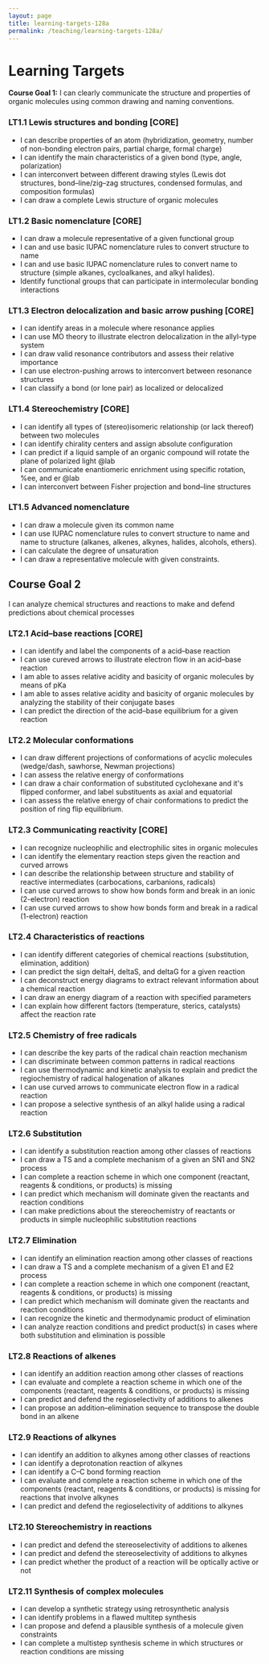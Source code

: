 ```yaml
---
layout: page
title: learning-targets-128a
permalink: /teaching/learning-targets-128a/
---
```


# Learning Targets

**Course Goal 1:** I can clearly communicate the structure and properties of organic molecules using common drawing and naming conventions.

### LT1.1 Lewis structures and bonding \[CORE\]

- I can describe properties of an atom (hybridization, geometry, number of non-bonding electron pairs, partial charge, formal charge)
- I can identify the main characteristics of a given bond (type, angle, polarization)
- I can interconvert between different drawing styles (Lewis dot structures, bond–line/zig–zag structures, condensed formulas, and composition formulas)
- I can draw a complete Lewis structure of organic molecules
<!-- - I can describe the basic nature of all intermolecular forces and how they affect basic physicochemical properties -->

### LT1.2 Basic nomenclature \[CORE\]

- I can draw a molecule representative of a given functional group
- I can and use basic IUPAC nomenclature rules to convert structure to name
- I can and use basic IUPAC nomenclature rules to convert name to structure (simple alkanes, cycloalkanes, and alkyl halides<!-- , and alcohols -->).
- Identify functional groups that can participate in intermolecular bonding interactions

### LT1.3 Electron delocalization and basic arrow pushing \[CORE\]

- I can identify areas in a molecule where resonance applies
- I can use MO theory to illustrate electron delocalization in the allyl-type system
- I can draw valid resonance contributors and assess their relative importance
- I can use electron-pushing arrows to interconvert between resonance structures
- I can classify a bond (or lone pair) as localized or delocalized

### LT1.4 Stereochemistry \[CORE\]

- I can identify all types of (stereo)isomeric relationship (or lack thereof) between two molecules
- I can identify chirality centers and assign absolute configuration
- I can predict if a liquid sample of an organic compound will rotate the plane of polarized light @lab
- I can communicate enantiomeric enrichment using specific rotation, %ee, and er @lab
- I can interconvert between Fisher projection and bond–line structures

### LT1.5 Advanced nomenclature

- I can draw a molecule given its common name
- I can use IUPAC nomenclature rules to convert structure to name and name to structure (alkanes, alkenes, alkynes, halides, alcohols, ethers).
- I can calculate the degree of unsaturation
- I can draw a representative molecule with given constraints.
    <!-- + 4. Draw a sensible structure (bond–line/zig-zag style) for a compound with three carbon atoms, oxygen atom, and four hydrogen atoms. There are no π bonds between carbon and oxygen, and the molecule contains a functional group that can participate in hydrogen bonding. Explicitly label all non-bonding pairs (as “:”). -->

## Course Goal 2

I can analyze chemical structures and reactions to make and defend predictions about chemical processes

### LT2.1 Acid–base reactions \[CORE\]

- I can identify and label the components of a acid–base reaction
- I can use cureved arrows to illustrate electron flow in an acid–base reaction
- I am able to asses relative acidity and basicity of organic molecules by means of pKa
- I am able to asses relative acidity and basicity of organic molecules by analyzing the stability of their conjugate bases
- I can predict the direction of the acid–base equilibrium for a given reaction

### LT2.2 Molecular conformations

- I can draw different projections of conformations of acyclic molecules (wedge/dash, sawhorse, Newman projections)
- I can assess the relative energy of conformations
- I can draw a chair conformation of substituted cyclohexane and it's flipped conformer, and label substituents as axial and equatorial
- I can assess the relative energy of chair conformations to predict the position of ring flip equilibrium.

### LT2.3 Communicating reactivity \[CORE\]

- I can recognize nucleophilic and electrophilic sites in organic molecules
- I can identify the elementary reaction steps given the reaction and curved arrows
- I can describe the relationship between structure and stability of reactive intermediates (carbocations, carbanions, radicals)
- I can use curved arrows to show how bonds form and break in an ionic (2-electron) reaction
- I can use curved arrows to show how bonds form and break in a radical (1-electron) reaction

### LT2.4 Characteristics of reactions

- I can identify different categories of chemical reactions (substitution, elimination, addition)
- I can predict the sign deltaH, deltaS, and deltaG for a given reaction
- I can deconstruct energy diagrams to extract relevant information about a chemical reaction
- I can draw an energy diagram of a reaction with specified parameters
- I can explain how different factors (temperature, sterics, catalysts) affect the reaction rate

### LT2.5 Chemistry of free radicals

- I can describe the key parts of the radical chain reaction mechanism
- I can discriminate between common patterns in radical reactions
- I can use thermodynamic and kinetic analysis to explain and predict the regiochemistry of radical halogenation of alkanes
- I can use curved arrows to communicate electron flow in a radical reaction
- I can propose a selective synthesis of an alkyl halide using a radical reaction

### LT2.6 Substitution

- I can identify a substitution reaction among other classes of reactions
- I can draw a TS and a complete mechanism of a given an SN1 and SN2 process
- I can complete a reaction scheme in which one component (reactant, reagents & conditions, or products) is missing
- I can predict which mechanism will dominate given the reactants and reaction conditions
- I can make predictions about the stereochemistry of reactants or products in simple nucleophilic substitution reactions

### LT2.7 Elimination

- I can identify an elimination reaction among other classes of reactions
- I can draw a TS and a complete mechanism of a given E1 and E2 process
- I can complete a reaction scheme in which one component (reactant, reagents & conditions, or products) is missing
- I can predict which mechanism will dominate given the reactants and reaction conditions
- I can recognize the kinetic and thermodynamic product of elimination
- I can analyze reaction conditions and predict product(s) in cases where both substitution and elimination is possible

### LT2.8 Reactions of alkenes

- I can identify an addition reaction among other classes of reactions
- I can evaluate and complete a reaction scheme in which one of the components (reactant, reagents & conditions, or products) is missing
- I can predict and defend the regioselectivity of additions to alkenes
- I can propose an addition–elimination sequence to transpose the double bond in an alkene

### LT2.9 Reactions of alkynes

- I can identify an addition to alkynes among other classes of reactions
- I can identify a deprotonation reaction of alkynes
- I can identify a C–C bond forming reaction
- I can evaluate and complete a reaction scheme in which one of the components (reactant, reagents & conditions, or products) is missing for reactions that involve alkynes
- I can predict and defend the regioselectivity of additions to alkynes

### LT2.10 Stereochemistry in reactions

- I can predict and defend the stereoselectivity of additions to alkenes
- I can predict and defend the stereoselectivity of additions to alkynes
- I can predict whether the product of a reaction will be optically active or not

### LT2.11 Synthesis of complex molecules

- I can develop a synthetic strategy using retrosynthetic analysis
- I can identify problems in a flawed multitep synthesis
- I can propose and defend a plausible synthesis of a molecule given constraints
- I can complete a multistep synthesis scheme in which structures or reaction conditions are missing
